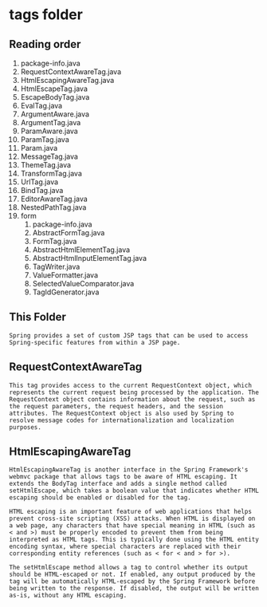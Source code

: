 # tags folder

## Reading order
1. package-info.java
2. RequestContextAwareTag.java
3. HtmlEscapingAwareTag.java
4. HtmlEscapeTag.java
5. EscapeBodyTag.java
6. EvalTag.java
7. ArgumentAware.java
8. ArgumentTag.java
9. ParamAware.java
10. ParamTag.java
11. Param.java
12. MessageTag.java
13. ThemeTag.java
14. TransformTag.java
15. UrlTag.java
16. BindTag.java
17. EditorAwareTag.java
18. NestedPathTag.java
19. form
    1. package-info.java
    2. AbstractFormTag.java
    3. FormTag.java
    4. AbstractHtmlElementTag.java
    5. AbstractHtmlInputElementTag.java
    6. TagWriter.java
    7. ValueFormatter.java
    8. SelectedValueComparator.java
    9. TagIdGenerator.java

## This Folder
    Spring provides a set of custom JSP tags that can be used to access Spring-specific features from within a JSP page.

## RequestContextAwareTag
    This tag provides access to the current RequestContext object, which represents the current request being processed by the application. The RequestContext object contains information about the request, such as the request parameters, the request headers, and the session attributes. The RequestContext object is also used by Spring to resolve message codes for internationalization and localization purposes.

## HtmlEscapingAwareTag
    HtmlEscapingAwareTag is another interface in the Spring Framework's webmvc package that allows tags to be aware of HTML escaping. It extends the BodyTag interface and adds a single method called setHtmlEscape, which takes a boolean value that indicates whether HTML escaping should be enabled or disabled for the tag.

    HTML escaping is an important feature of web applications that helps prevent cross-site scripting (XSS) attacks. When HTML is displayed on a web page, any characters that have special meaning in HTML (such as < and >) must be properly encoded to prevent them from being interpreted as HTML tags. This is typically done using the HTML entity encoding syntax, where special characters are replaced with their corresponding entity references (such as < for < and > for >).

    The setHtmlEscape method allows a tag to control whether its output should be HTML-escaped or not. If enabled, any output produced by the tag will be automatically HTML-escaped by the Spring Framework before being written to the response. If disabled, the output will be written as-is, without any HTML escaping.

